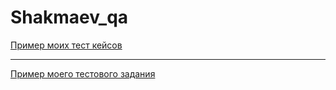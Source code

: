 # Shakmaev_qa
[Пример моих тест кейсов](https://docs.google.com/spreadsheets/d/1EJkOknl7CjFXYwdDl7cBJm5Mc2qp2xCQ6c_l-rs3EWU/edit?usp=sharing
)

---

[Пример моего тестового задания](https://docs.google.com/spreadsheets/d/1n9NkjcvkjFjiYDOcQU_gebDw9_BGNV45TrtaZ0LOw4k/edit#gid=0)